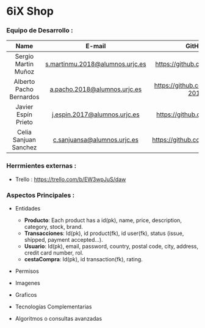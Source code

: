# 6iX Shop
### Equipo de Desarrollo :
| Name        | E-mail           | GitHub  |
| :-------------: |:-------------:| :-----:|
| Sergio Martin Muñoz | s.martinmu.2018@alumnos.urjc.es | https://github.com/Fezzik23|
| Alberto Pacho Bernardos | a.pacho.2018@alumnos.urjc.es | https://github.com/AlbertoP-2018|
| Javier Espín Prieto | j.espin.2017@alumnos.urjc.es | https://github.com/jspindev|
| Celia Sanjuan Sanchez | c.sanjuansa@alumnos.urjc.es | https://github.com/csanjuansa|

### Herrmientes externas :
* Trello : https://trello.com/b/EW3wpJuS/daw

### Aspectos Principales :
* Entidades
    * **Producto**: Each product has a id(pk), name, price, description, category, stock, brand.
    * **Transacciones**: Id(pk), id product(fk), id user(fk), status (issue, shipped, payment accepted...).
    * **Usuario**: Id(pk), email, password, country, postal code, city, address, credit card number, rol.
    * **cestaCompra**: Id(pk), id transaction(fk), rating.


* Permisos
* Imagenes
* Graficos
* Tecnologías Complementarias
* Algoritmos o consultas avanzadas
